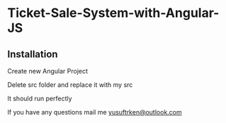 # Ticket-Sale-System-with-Angular-JS

Installation
------------
Create new Angular Project

Delete src folder and replace it with my src

It should run perfectly

If you have any questions mail me
yusuftrken@outlook.com
